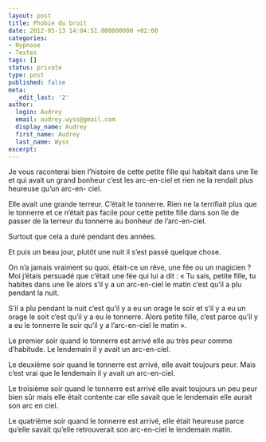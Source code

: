 ```yaml
---
layout: post
title: Phobie du bruit
date: 2012-05-13 14:04:51.000000000 +02:00
categories:
- Hypnose
- Textes
tags: []
status: private
type: post
published: false
meta:
  _edit_last: '2'
author:
  login: Audrey
  email: audrey.wyss@gmail.com
  display_name: Audrey
  first_name: Audrey
  last_name: Wyss
excerpt:
---
```

<p>Je vous raconterai bien l’histoire de cette petite fille qui habitait dans une île et qui avait un grand bonheur c’est les arc-en-ciel et rien ne la rendait plus heureuse qu’un arc-en- ciel.</p>
<p>Elle avait une grande terreur. C’était le tonnerre. Rien ne la terrifiait plus que le tonnerre et ce n’était pas facile pour cette petite fille dans son île de passer de la terreur du tonnerre au bonheur de l’arc-en-ciel.</p>
<p>Surtout que cela a duré pendant des années.</p>
<p>Et puis un beau jour, plutôt une nuit il s’est passé quelque chose.</p>
<p>On n’a jamais vraiment su quoi. était-ce un rêve, une fée ou un magicien ? Moi j’étais persuadé que c’était une fée qui lui a dit : « Tu sais, petite fille, tu habites dans une île alors s’il y a un arc-en-ciel le matin c’est qu’il a plu pendant la nuit.</p>
<p>S’il a plu pendant la nuit c’est qu’il y a eu un orage le soir et s’il y a eu un orage le soit c’est qu’il y a eu le tonnerre. Alors petite fille, c’est parce qu’il y a eu le tonnerre le soir qu’il y a l’arc-en-ciel le matin ».</p>
<p>Le premier soir quand le tonnerre est arrivé elle au très peur comme d’habitude. Le lendemain il y avait un arc-en-ciel.</p>
<p>Le deuxième soir quand le tonnerre est arrivé, elle avait toujours peur. Mais c’est vrai que le lendemain il y avait un arc-en-ciel.</p>
<p>Le troisième soir quand le tonnerre est arrivé elle avait toujours un peu peur bien sûr mais elle était contente car elle savait que le lendemain elle aurait son arc en ciel.</p>
<p>Le quatrième soir quand le tonnerre est arrivé, elle était heureuse parce qu’elle savait qu’elle retrouverait son arc-en-ciel le lendemain matin.</p>
